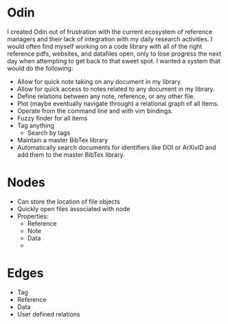 # Odin

I created Odin out of frustration with the current ecosystem of reference managers and their lack of integration with my daily research activities. I would often find myself working on a code library with all of the right reference pdfs, websites, and datafiles open, only to lose progress the next day when attempting to get back to that sweet spot. I wanted a system that would do the following:

- Allow for quick note taking on any document in my library.
- Allow for quick access to notes related to any document in my library.
- Define relations between any note, reference, or any other file.
- Plot (maybe eventually navigate through) a relational graph of all items.
- Operate from the command line and with vim bindings.
- Fuzzy finder for all items
- Tag anything
    - Search by tags
- Maintain a master BibTex library
- Automatically search documents for identifiers like DOI or ArXivID and add them to the master BibTex library.

# Nodes
- Can store the location of file objects
- Quickly open files associated with node
- Properties:
    - Reference
    - Note
    - Data
    -  

# Edges
- Tag
- Reference
- Data
- User defined relations

